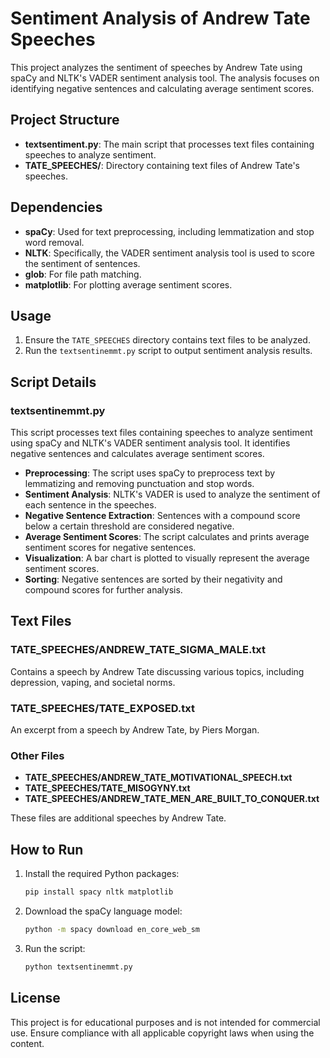 # Sentiment Analysis of Andrew Tate Speeches

This project analyzes the sentiment of speeches by Andrew Tate using spaCy and NLTK's VADER sentiment analysis tool. The analysis focuses on identifying negative sentences and calculating average sentiment scores.

## Project Structure

- **textsentiment.py**: The main script that processes text files containing speeches to analyze sentiment.
- **TATE_SPEECHES/**: Directory containing text files of Andrew Tate's speeches.

## Dependencies

- **spaCy**: Used for text preprocessing, including lemmatization and stop word removal.
- **NLTK**: Specifically, the VADER sentiment analysis tool is used to score the sentiment of sentences.
- **glob**: For file path matching.
- **matplotlib**: For plotting average sentiment scores.

## Usage

1. Ensure the `TATE_SPEECHES` directory contains text files to be analyzed.
2. Run the `textsentinemmt.py` script to output sentiment analysis results.

## Script Details

### textsentinemmt.py

This script processes text files containing speeches to analyze sentiment using spaCy and NLTK's VADER sentiment analysis tool. It identifies negative sentences and calculates average sentiment scores.

- **Preprocessing**: The script uses spaCy to preprocess text by lemmatizing and removing punctuation and stop words.
- **Sentiment Analysis**: NLTK's VADER is used to analyze the sentiment of each sentence in the speeches.
- **Negative Sentence Extraction**: Sentences with a compound score below a certain threshold are considered negative.
- **Average Sentiment Scores**: The script calculates and prints average sentiment scores for negative sentences.
- **Visualization**: A bar chart is plotted to visually represent the average sentiment scores.
- **Sorting**: Negative sentences are sorted by their negativity and compound scores for further analysis.

## Text Files

### TATE_SPEECHES/ANDREW_TATE_SIGMA_MALE.txt

Contains a speech by Andrew Tate discussing various topics, including depression, vaping, and societal norms.

### TATE_SPEECHES/TATE_EXPOSED.txt

An excerpt from a speech by Andrew Tate, by Piers Morgan.

### Other Files

- **TATE_SPEECHES/ANDREW_TATE_MOTIVATIONAL_SPEECH.txt**
- **TATE_SPEECHES/TATE_MISOGYNY.txt**
- **TATE_SPEECHES/ANDREW_TATE_MEN_ARE_BUILT_TO_CONQUER.txt**

These files are additional speeches by Andrew Tate.

## How to Run

1. Install the required Python packages:
   ```bash
   pip install spacy nltk matplotlib
   ```
2. Download the spaCy language model:
   ```bash
   python -m spacy download en_core_web_sm
   ```
3. Run the script:
   ```bash
   python textsentinemmt.py
   ```

## License

This project is for educational purposes and is not intended for commercial use. Ensure compliance with all applicable copyright laws when using the content.
